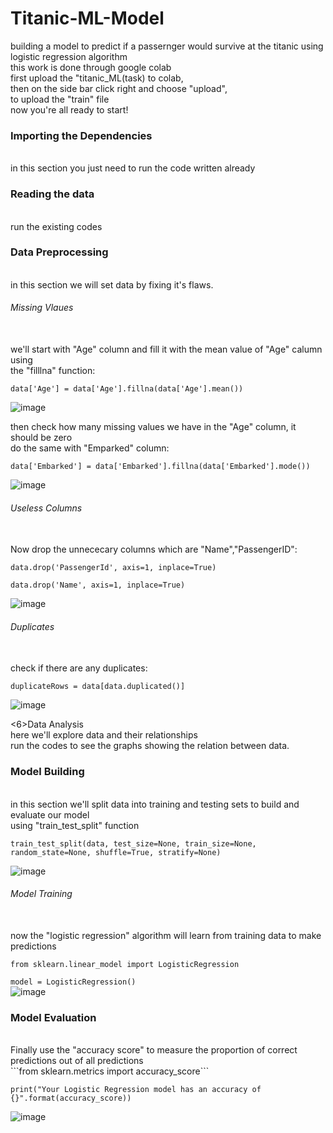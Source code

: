 # Titanic-ML-Model
building a model to predict if a passernger would survive at the titanic using logistic regression algorithm <br>
this work is done through google colab <br>
first upload the "titanic_ML(task) to colab, <br>
then on the side bar click right and choose "upload", <br>
to upload the "train" file <br>
now you're all ready to start! <br>
<h3>Importing the Dependencies</h3> <br>
in this section you just need to run the code written already <br>
<h3>Reading the data</h3> <br>
run the existing codes <br>
<h3>Data Preprocessing</h3> <br>
in this section we will set data by fixing it's flaws. <br>
<h6>Missing Vlaues</h6> <br>
we'll start with "Age" column and fill it with the mean value of "Age" calumn using <br>
the "filllna" function: <br>

```data['Age'] = data['Age'].fillna(data['Age'].mean())``` <br>

![image](https://github.com/user-attachments/assets/7dbe54ff-c0a5-4191-b729-09ed737b1ad4) <br>

then check how many missing values we have in the "Age" column, it should be zero <br>
do the same with "Emparked" column: <br>

```data['Embarked'] = data['Embarked'].fillna(data['Embarked'].mode())``` <br>

 ![image](https://github.com/user-attachments/assets/a2ee9cd5-b3db-4f99-8a52-ad1c989e74ee) <br>

<h6>Useless Columns</h6> <br>
Now drop the unnececary columns which are "Name","PassengerID": <br>

```data.drop('PassengerId', axis=1, inplace=True)``` <br>

```data.drop('Name', axis=1, inplace=True)``` <br>

![image](https://github.com/user-attachments/assets/ed520a48-dea7-4722-bcb8-4fd6cdc17c85) <br>

<h6>Duplicates</h6> <br>
check if there are any duplicates: <br>

```duplicateRows = data[data.duplicated()]```<br>

![image](https://github.com/user-attachments/assets/d32939e3-b89c-4d1e-94f8-e2c0476aaa5b) <br>

<6>Data Analysis</h6> <br>
here we'll explore data and their relationships <br>
run the codes to see the graphs showing the relation between data. <br>
<h3>Model Building</h3> <br>
in this section we'll split data into training and testing sets to build and evaluate our model<br>
using "train_test_split" function<br>

```train_test_split(data, test_size=None, train_size=None, random_state=None, shuffle=True, stratify=None)``` <br>

![image](https://github.com/user-attachments/assets/266ccb2d-d208-4a49-8b28-f220d5f81f1c) <br>

<h6>Model Training</h6> <br>
now the "logistic regression" algorithm will learn from training data to make predictions<br>

```from sklearn.linear_model import LogisticRegression``` <br>

```model = LogisticRegression()```<br>
 ![image](https://github.com/user-attachments/assets/0f07b7c0-40a9-47f8-b3c6-bb77c7e0ee9c) <br>

 <h3>Model Evaluation</h3> <br>
 Finally use the "accuracy score" to measure the proportion of correct predictions out of all predictions <br>
 ```from sklearn.metrics import accuracy_score``` <br>

 ```print("Your Logistic Regression model has an accuracy of {}".format(accuracy_score))```<br>

 ![image](https://github.com/user-attachments/assets/303db8dd-7c31-4030-9b10-c3d71ce7728d) <br>






